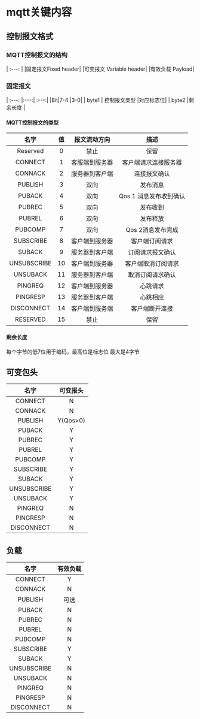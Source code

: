 # mqtt关键内容 #

## 控制报文格式 ##
### MQTT控制报文的结构 ###
| :---: |
|固定报文Fixed header|
|可变报文 Variable header|
|有效负载 Payload|
### 固定报文 ###
| :---: |:---:| :---:|
|Bit|7-4 |3-0|
| byte1 | 控制报文类型 |对应标志位|
| byte2 |剩余长度  |
####  MQTT控制报文的类型  ####

| 名字 |值|报文流动方向|描述|
| :---: |:---:| :---:| :---:|
| Reserved |0|禁止|保留 |
| CONNECT |1|客服端到服务器|客户端请求连接服务器|
| CONNACK|2|服务器到客户端|连接报文确认|
| PUBLISH|3|双向|发布消息|
| PUBACK|4|双向|Qos 1 消息发布收到确认|
| PUBREC|5|双向|发布收到|
| PUBREL|6|双向|发布释放|
| PUBCOMP|7|双向|Qos 2消息发布完成|
| SUBSCRIBE|8|客户端到服务器|客户端订阅请求|
| SUBACK|9|服务器到客户端|订阅请求报文确认|
| UNSUBSCRIBE|10|客户端到服务器|客户端取消订阅请求|
| UNSUBACK|11|服务器到客户端|取消订阅请求确认|
| PINGREQ|12|客户端到服务器|心跳请求|
| PINGRESP|13|服务器到客户端|心跳相应|
| DISCONNECT|14|客户端到服务端|客户端断开连接|
| RESERVED|15|禁止|保留|

#### 剩余长度 #### 
每个字节的低7位用于编码，最高位是标志位
最大是4字节

## 可变包头 ##

| 名字 |可变报头|
| :---: |:---:|
| CONNECT |N|
| CONNACK|N|
| PUBLISH|Y(Qos>0)|
| PUBACK|Y|
| PUBREC|Y|
| PUBREL|Y|
| PUBCOMP|Y|
| SUBSCRIBE|Y|
| SUBACK|Y|
| UNSUBSCRIBE|Y|
| UNSUBACK|Y|
| PINGREQ|N|
| PINGRESP|N|
| DISCONNECT|N|

## 负载 ##
| 名字 |有效负载|
| :---: |:---:|
| CONNECT |Y|
| CONNACK|N|
| PUBLISH|可选|
| PUBACK|N|
| PUBREC|N|
| PUBREL|N|
| PUBCOMP|N|
| SUBSCRIBE|Y|
| SUBACK|Y|
| UNSUBSCRIBE|N|
| UNSUBACK|N|
| PINGREQ|N|
| PINGRESP|N|
| DISCONNECT|N|



